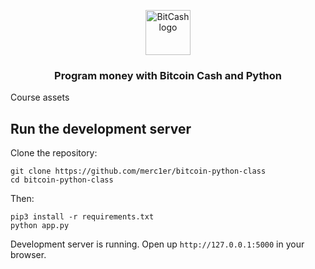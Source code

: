 <p align="center">
  <a href="https://getbootstrap.com/">
    <img src="https://sporestack.github.io/bitcash/_static/bitcash.png" alt="BitCash logo" width="72" height="72">
  </a>
</p>

<h3 align="center">
  Program money with Bitcoin Cash and Python
</h3>

Course assets

## Run the development server

Clone the repository:

```shell
git clone https://github.com/merc1er/bitcoin-python-class
cd bitcoin-python-class
```

Then:

```shell
pip3 install -r requirements.txt
python app.py
```

Development server is running. Open up `http://127.0.0.1:5000` in your browser.
